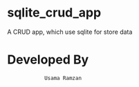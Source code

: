 # sqlite_crud_app

A CRUD app, which use sqlite for store data

# Developed By
                Usama Ramzan

